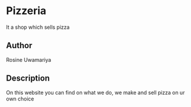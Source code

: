 # Pizzeria

It a shop which sells pizza

## Author

Rosine Uwamariya

## Description

On this website you can find on what we do, we make and sell pizza on ur own choice 
